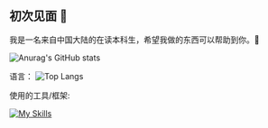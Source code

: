 ## 初次见面 👋
我是一名来自中国大陆的在读本科生，希望我做的东西可以帮助到你。🥳

![Anurag's GitHub stats](https://github-readme-stats-mgk1mg983-yhw2003s-projects.vercel.app/api?username=yhw2003&show_icons=true&locale=cn)

语言：
![Top Langs](https://github-readme-stats-mgk1mg983-yhw2003s-projects.vercel.app/api/top-langs?username=yhw2003&hide=jupyter%20notebook&layout=compact)

使用的工具/框架:

[![My Skills](https://skillicons.dev/icons?i=docker,k8s,cmake,anaconda,arch,cloudflare,tauri,gradle,godot,mongodb,mysql,neovim,pinia,pytorch,qt,react,vue,redis,rocket,vscode,vite,wasm&theme=light)](https://skillicons.dev)